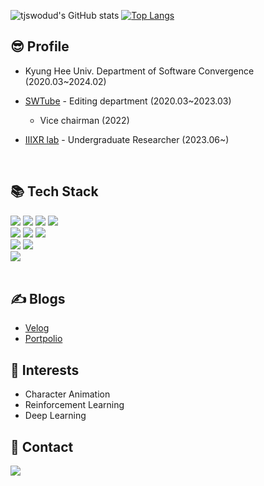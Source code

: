 ![tjswodud's GitHub stats](https://github-readme-stats.vercel.app/api?username=tjswodud&show_icons=true&theme=dracula)
[![Top Langs](https://github-readme-stats.vercel.app/api/top-langs/?username=tjswodud&layout=compact&theme=dracula&langs_count=7)](https://github.com/anuraghazra/github-readme-stats)

## 😎 Profile
- Kyung Hee Univ. Department of Software Convergence (2020.03~2024.02)

- [SWTube](https://www.youtube.com/channel/UCoJhIFodUrsH8suAe0kYDzQ) - Editing department (2020.03~2023.03)
  - Vice chairman (2022)

- [IIIXR lab](https://iiixr.khu.ac.kr/) - Undergraduate Researcher (2023.06~)
<br>

## &#128218; Tech Stack
<div align="left">
<img src="https://img.shields.io/badge/Python-3776AB?style=for-the-badge&logo=Python&logoColor=white">
<img src="https://img.shields.io/badge/C-A8B9CC?style=for-the-badge&logo=C&logoColor=white">
<img src="https://img.shields.io/badge/C++-00599C?style=for-the-badge&logo=C%2B%2B&logoColor=white">
<img src="https://img.shields.io/badge/C%23-239120?style=for-the-badge&logo=C-sharp&logoColor=white">
<br>

<img src="https://img.shields.io/badge/Html-E34F26.svg?&style=for-the-badge&logo=HTML5&logoColor=white"/>
<img src="https://img.shields.io/badge/Css-1572B6.svg?&style=for-the-badge&logo=CSS3&logoColor=white"/>
<img src="https://img.shields.io/badge/Javascript-F7DF1E.svg?&style=for-the-badge&logo=Javascript&logoColor=white"/>
<br>

<img src="https://img.shields.io/badge/Unity-FFFFFF.svg?&style=for-the-badge&logo=Unity&logoColor=black"/>
<img src="https://img.shields.io/badge/Unreal Engine-0E1128.svg?&style=for-the-badge&logo=UnrealEngine&logoColor=white"/>
<br>

<img src="https://img.shields.io/badge/PyTorch-EE4C2C.svg?&style=for-the-badge&logo=PyTorch&logoColor=white"/>

</div>

<br>

## ✍️ Blogs

* [Velog](https://velog.io/@tjswodud)
* [Portpolio](https://tjswodud.notion.site/Jaeyoung-Seon-70d6c8d4d1264d0eb9199e07d1685b8c)

## 📖 Interests

* Character Animation
* Reinforcement Learning
* Deep Learning

## 🔗 Contact

<a href="mailto:tjswodud85@gmail.com" target="_blank"><img src="https://img.shields.io/badge/Gmail-F07C3E?style=round-square&logo=Gmail&logoColor=EA4335"/></a>
